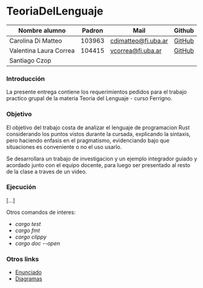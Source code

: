 # TeoriaDelLenguaje


| Nombre alumno          | Padron | Mail                | Github                                     |              
|------------------------|--------|---------------------|--------------------------------------------|
| Carolina Di Matteo     | 103963 | cdimatteo@fi.uba.ar | [GitHub](https://github.com/gcc-cdimatteo) |
| Valentina Laura Correa | 104415 | vcorrea@fi.uba.ar   | [GitHub](https://github.com/valencorrea)   |
| Santiago Czop          |        |                     |                                            | 

### Introducción
La presente entrega contiene los requerimientos pedidos para el trabajo practico grupal de la materia Teoria del Lenguaje - curso Ferrigno.

### Objetivo
El objetivo del trabajo costa de analizar el lenguaje de programacion Rust considerando los puntos vistos durante la cursada, explicando 
la sintaxis, pero haciendo  enfasis en el pragmatismo, evidenciando bajo que situaciones es conveniente 
o no el uso usarlo.

Se desarrollara un trabajo de investigacion y un ejemplo integrador guiado y acordado junto con el 
equipo docente, para luego ser presentado al resto de la clase a traves de un video.


### Ejecución
[...]

Otros comandos de interes:
- *cargo test*
- *cargo fmt*
- *cargo clippy*
- *cargo doc --open*

### Otros links
- [Enunciado](https://www.overleaf.com/read/zvzwxrbpccdr)
- [Diagramas](https://app.diagrams.net/?src=about#G1_NYiNCN_tEunzVMFoxVxDoBZJ0oGXEtN)
